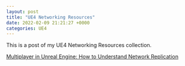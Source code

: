 ```yaml
---
layout: post
title: "UE4 Networking Resources"
date: 2022-02-09 21:21:27 +0000
categories: UE4
---
```


This is a post of my UE4 Networking Resources collection.

[Multiplayer in Unreal Engine: How to Understand Network Replication](https://www.youtube.com/watch?v=JOJP0CvpB8w&t=213s&ab_channel=AlexForsythe)